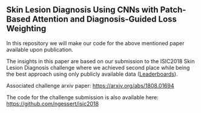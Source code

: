 ## Skin Lesion Diagnosis Using CNNs with Patch-Based Attention and Diagnosis-Guided Loss Weighting

In this repository we will make our code for the above mentioned paper available upon publication.

The insights in this paper are based on our submission to the ISIC2018 Skin Lesion Diagnosis challenge where we achieved second place while being the best approach using only publicly available data ([Leaderboards](https://challenge2018.isic-archive.com/leaderboards/)).

Associated challenge arxiv paper: https://arxiv.org/abs/1808.01694

The code for the challenge submission is also available here: https://github.com/ngessert/isic2018
